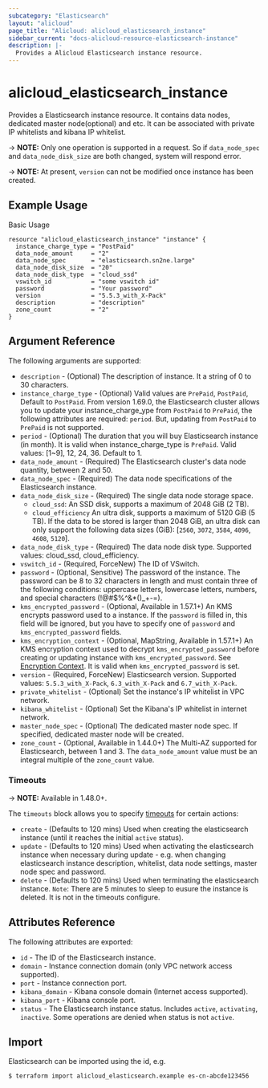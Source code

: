 ```yaml
---
subcategory: "Elasticsearch"
layout: "alicloud"
page_title: "Alicloud: alicloud_elasticsearch_instance"
sidebar_current: "docs-alicloud-resource-elasticsearch-instance"
description: |-
  Provides a Alicloud Elasticsearch instance resource.
---
```


# alicloud\_elasticsearch\_instance

Provides a Elasticsearch instance resource. It contains data nodes, dedicated master node(optional) and etc. It can be associated with private IP whitelists and kibana IP whitelist.

-> **NOTE:** Only one operation is supported in a request. So if `data_node_spec` and `data_node_disk_size` are both changed, system will respond error.

-> **NOTE:** At present, `version` can not be modified once instance has been created.

## Example Usage

Basic Usage

```
resource "alicloud_elasticsearch_instance" "instance" {
  instance_charge_type = "PostPaid"
  data_node_amount     = "2"
  data_node_spec       = "elasticsearch.sn2ne.large"
  data_node_disk_size  = "20"
  data_node_disk_type  = "cloud_ssd"
  vswitch_id           = "some vswitch id"
  password             = "Your password"
  version              = "5.5.3_with_X-Pack"
  description          = "description"
  zone_count           = "2"
}
```
## Argument Reference

The following arguments are supported:

* `description` - (Optional) The description of instance. It a string of 0 to 30 characters.
* `instance_charge_type` - (Optional) Valid values are `PrePaid`, `PostPaid`, Default to `PostPaid`. From version 1.69.0, the Elasticsearch cluster allows you to update your instance_charge_ype from `PostPaid` to `PrePaid`, the following attributes are required: `period`. But, updating from `PostPaid` to `PrePaid` is not supported.
* `period` - (Optional) The duration that you will buy Elasticsearch instance (in month). It is valid when instance_charge_type is `PrePaid`. Valid values: [1~9], 12, 24, 36. Default to 1.
* `data_node_amount` - (Required) The Elasticsearch cluster's data node quantity, between 2 and 50.
* `data_node_spec` - (Required) The data node specifications of the Elasticsearch instance.
* `data_node_disk_size` - (Required) The single data node storage space.
  - `cloud_ssd`: An SSD disk, supports a maximum of 2048 GiB (2 TB).
  - `cloud_efficiency` An ultra disk, supports a maximum of 5120 GiB (5 TB). If the data to be stored is larger than 2048 GiB, an ultra disk can only support the following data sizes (GiB): [`2560`, `3072`, `3584`, `4096`, `4608`, `5120`].
* `data_node_disk_type` - (Required) The data node disk type. Supported values: cloud_ssd, cloud_efficiency.
* `vswitch_id` - (Required, ForceNew) The ID of VSwitch.
* `password` - (Optional, Sensitive) The password of the instance. The password can be 8 to 32 characters in length and must contain three of the following conditions: uppercase letters, lowercase letters, numbers, and special characters (!@#$%^&*()_+-=).
* `kms_encrypted_password` - (Optional, Available in 1.57.1+) An KMS encrypts password used to a instance. If the `password` is filled in, this field will be ignored, but you have to specify one of `password` and `kms_encrypted_password` fields.
* `kms_encryption_context` - (Optional, MapString, Available in 1.57.1+) An KMS encryption context used to decrypt `kms_encrypted_password` before creating or updating instance with `kms_encrypted_password`. See [Encryption Context](https://www.alibabacloud.com/help/doc-detail/42975.htm). It is valid when `kms_encrypted_password` is set.
* `version` - (Required, ForceNew) Elasticsearch version. Supported values: `5.5.3_with_X-Pack`, `6.3_with_X-Pack` and `6.7_with_X-Pack`.
* `private_whitelist` - (Optional) Set the instance's IP whitelist in VPC network.
* `kibana_whitelist` - (Optional) Set the Kibana's IP whitelist in internet network.
* `master_node_spec` - (Optional) The dedicated master node spec. If specified, dedicated master node will be created.
* `zone_count` - (Optional, Available in 1.44.0+) The Multi-AZ supported for Elasticsearch, between 1 and 3. The `data_node_amount` value must be an integral multiple of the `zone_count` value.

### Timeouts

-> **NOTE:** Available in 1.48.0+.

The `timeouts` block allows you to specify [timeouts](https://www.terraform.io/docs/configuration-0-11/resources.html#timeouts) for certain actions:

* `create` - (Defaults to 120 mins) Used when creating the elasticsearch instance (until it reaches the initial `active` status). 
* `update` - (Defaults to 120 mins) Used when activating the elasticsearch instance when necessary during update - e.g. when changing elasticsearch instance description, whitelist, data node settings, master node spec and password.
* `delete` - (Defaults to 120 mins) Used when terminating the elasticsearch instance. `Note`: There are 5 minutes to sleep to eusure the instance is deleted. It is not in the timeouts configure.

## Attributes Reference

The following attributes are exported:

* `id` - The ID of the Elasticsearch instance.
* `domain` - Instance connection domain (only VPC network access supported).
* `port` - Instance connection port.
* `kibana_domain` - Kibana console domain (Internet access supported).
* `kibana_port` - Kibana console port.
* `status` - The Elasticsearch instance status. Includes `active`, `activating`, `inactive`. Some operations are denied when status is not `active`.

## Import

Elasticsearch can be imported using the id, e.g.

```
$ terraform import alicloud_elasticsearch.example es-cn-abcde123456
```

